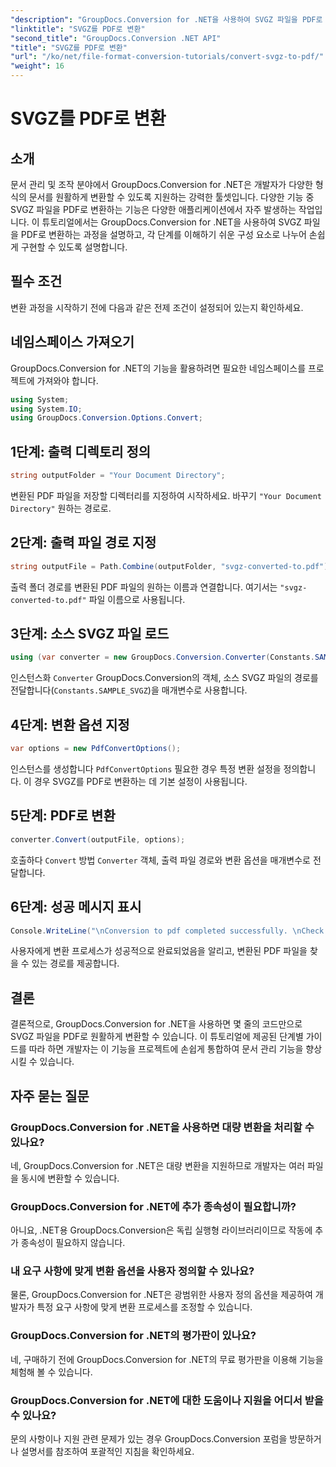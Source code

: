 ```yaml
---
"description": "GroupDocs.Conversion for .NET을 사용하여 SVGZ 파일을 PDF로 손쉽게 변환하세요. 단계별 튜토리얼을 살펴보고 원활한 문서 관리 기능을 활용해 보세요."
"linktitle": "SVGZ를 PDF로 변환"
"second_title": "GroupDocs.Conversion .NET API"
"title": "SVGZ를 PDF로 변환"
"url": "/ko/net/file-format-conversion-tutorials/convert-svgz-to-pdf/"
"weight": 16
---
```


# SVGZ를 PDF로 변환

## 소개
문서 관리 및 조작 분야에서 GroupDocs.Conversion for .NET은 개발자가 다양한 형식의 문서를 원활하게 변환할 수 있도록 지원하는 강력한 툴셋입니다. 다양한 기능 중 SVGZ 파일을 PDF로 변환하는 기능은 다양한 애플리케이션에서 자주 발생하는 작업입니다. 이 튜토리얼에서는 GroupDocs.Conversion for .NET을 사용하여 SVGZ 파일을 PDF로 변환하는 과정을 설명하고, 각 단계를 이해하기 쉬운 구성 요소로 나누어 손쉽게 구현할 수 있도록 설명합니다.
## 필수 조건
변환 과정을 시작하기 전에 다음과 같은 전제 조건이 설정되어 있는지 확인하세요.

## 네임스페이스 가져오기
GroupDocs.Conversion for .NET의 기능을 활용하려면 필요한 네임스페이스를 프로젝트에 가져와야 합니다.
```csharp
using System;
using System.IO;
using GroupDocs.Conversion.Options.Convert;
```

## 1단계: 출력 디렉토리 정의
```csharp
string outputFolder = "Your Document Directory";
```
변환된 PDF 파일을 저장할 디렉터리를 지정하여 시작하세요. 바꾸기 `"Your Document Directory"` 원하는 경로로.
## 2단계: 출력 파일 경로 지정
```csharp
string outputFile = Path.Combine(outputFolder, "svgz-converted-to.pdf");
```
출력 폴더 경로를 변환된 PDF 파일의 원하는 이름과 연결합니다. 여기서는 `"svgz-converted-to.pdf"` 파일 이름으로 사용됩니다.
## 3단계: 소스 SVGZ 파일 로드
```csharp
using (var converter = new GroupDocs.Conversion.Converter(Constants.SAMPLE_SVGZ))
```
인스턴스화 `Converter` GroupDocs.Conversion의 객체, 소스 SVGZ 파일의 경로를 전달합니다(`Constants.SAMPLE_SVGZ`)을 매개변수로 사용합니다.
## 4단계: 변환 옵션 지정
```csharp
var options = new PdfConvertOptions();
```
인스턴스를 생성합니다 `PdfConvertOptions` 필요한 경우 특정 변환 설정을 정의합니다. 이 경우 SVGZ를 PDF로 변환하는 데 기본 설정이 사용됩니다.
## 5단계: PDF로 변환
```csharp
converter.Convert(outputFile, options);
```
호출하다 `Convert` 방법 `Converter` 객체, 출력 파일 경로와 변환 옵션을 매개변수로 전달합니다.
## 6단계: 성공 메시지 표시
```csharp
Console.WriteLine("\nConversion to pdf completed successfully. \nCheck output in {0}", outputFolder);
```
사용자에게 변환 프로세스가 성공적으로 완료되었음을 알리고, 변환된 PDF 파일을 찾을 수 있는 경로를 제공합니다.

## 결론
결론적으로, GroupDocs.Conversion for .NET을 사용하면 몇 줄의 코드만으로 SVGZ 파일을 PDF로 원활하게 변환할 수 있습니다. 이 튜토리얼에 제공된 단계별 가이드를 따라 하면 개발자는 이 기능을 프로젝트에 손쉽게 통합하여 문서 관리 기능을 향상시킬 수 있습니다.
## 자주 묻는 질문
### GroupDocs.Conversion for .NET을 사용하면 대량 변환을 처리할 수 있나요?
네, GroupDocs.Conversion for .NET은 대량 변환을 지원하므로 개발자는 여러 파일을 동시에 변환할 수 있습니다.
### GroupDocs.Conversion for .NET에 추가 종속성이 필요합니까?
아니요, .NET용 GroupDocs.Conversion은 독립 실행형 라이브러리이므로 작동에 추가 종속성이 필요하지 않습니다.
### 내 요구 사항에 맞게 변환 옵션을 사용자 정의할 수 있나요?
물론, GroupDocs.Conversion for .NET은 광범위한 사용자 정의 옵션을 제공하여 개발자가 특정 요구 사항에 맞게 변환 프로세스를 조정할 수 있습니다.
### GroupDocs.Conversion for .NET의 평가판이 있나요?
네, 구매하기 전에 GroupDocs.Conversion for .NET의 무료 평가판을 이용해 기능을 체험해 볼 수 있습니다.
### GroupDocs.Conversion for .NET에 대한 도움이나 지원을 어디서 받을 수 있나요?
문의 사항이나 지원 관련 문제가 있는 경우 GroupDocs.Conversion 포럼을 방문하거나 설명서를 참조하여 포괄적인 지침을 확인하세요.